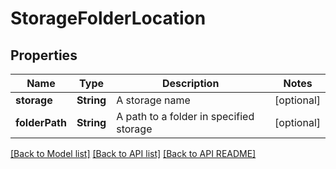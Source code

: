 
# StorageFolderLocation
## Properties
Name | Type | Description | Notes
------------ | ------------- | ------------- | -------------
**storage** | **String** | A storage name              |  [optional]
**folderPath** | **String** | A path to a folder in specified storage              |  [optional]




[[Back to Model list]](README.md#documentation-for-models) [[Back to API list]](README.md#documentation-for-api-endpoints) [[Back to API README]](README.md)


